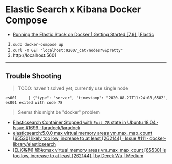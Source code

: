 # Elastic Search x Kibana Docker Compose

* [Running the Elastic Stack on Docker | Getting Started [7.9] | Elastic](https://www.elastic.co/guide/en/elastic-stack-get-started/current/get-started-docker.html)

1. `sudo docker-compose up`
2. `curl -X GET "localhost:9200/_cat/nodes?v&pretty"`
3. http://localhost:5601

---

## Trouble Shooting

> TODO: haven't solved yet, currently use single node

```txt
es001     | {"type": "server", "timestamp": "2020-08-27T11:24:08,658Z", "level": "INFO", "component": "o.e.x.m.p.NativeController", "cluster.name": "es-docker-cluster", "node.name": "es001", "message": "Native controller process has stopped - no new native processes can be started" }
es001 exited with code 78
```

> Seems this might be "docker" problem

* [Elasticsearch Container Stopped with `Exit 78` state in Ubuntu 18.04 · Issue #1699 · laradock/laradock](https://github.com/laradock/laradock/issues/1699)
* [elasticsearch:5.0.0 max virtual memory areas vm.max_map_count [65530] likely too low, increase to at least [262144] · Issue #111 · docker-library/elasticsearch](https://github.com/docker-library/elasticsearch/issues/111)
* [[ELK系列] 解決:max virtual memory areas vm.max_map_count [65530] is too low, increase to at least [262144] | by Derek Wu | Medium](https://medium.com/@d101201007/elk%E6%95%99%E5%AD%B8-%E8%A7%A3%E6%B1%BA-max-virtual-memory-areas-vm-max-map-count-1b48fc85da48)
